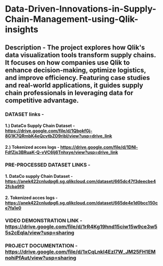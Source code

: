 # Data-Driven-Innovations-in-Supply-Chain-Management-using-Qlik-insights

## Description - The project explores how Qlik's data visualization tools transform supply chains. It focuses on how companies use Qlik to enhance decision-making, optimize logistics, and improve efficiency. Featuring case studies and real-world applications, it guides supply chain professionals in leveraging data for competitive advantage.


### DATASET links - 
#### 1.) DataCo Supply Chain Dataset - https://drive.google.com/file/d/1QbokfGj-8G1K7QRmbK4eQcvtbZO9ribl/view?usp=drive_link
#### 2.) Tokenized acces logs - https://drive.google.com/file/d/1DNl-FdfZjs3BRuaK-Q-vVC6lj6Tnhxye/view?usp=drive_link


### PRE-PROCESSED DATASET LINKS -
#### 1. DataCo supply Chain Dataset - https://anek422cnludpg6.sg.qlikcloud.com/dataset/665dc47f3deecbe42fcba9f0
#### 2. Tokenized acces logs - https://anek422cnludpg6.sg.qlikcloud.com/dataset/665de4e1d0bcc150ce7fa1e0


### VIDEO DEMONSTRATION LINK - https://drive.google.com/file/d/1rR4Kg19hnd15ciw15w9ce3w55s2cEqla/view?usp=sharing


### PROJECT DOCUMENTATION - https://drive.google.com/file/d/1xCqLnkI4Ezl7W_JM25FH1EMnohiPfAut/view?usp=sharing
